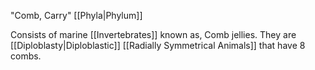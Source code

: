 "Comb, Carry"
[[Phyla|Phylum]]

Consists of marine [[Invertebrates]] known as, Comb jellies. They are [[Diploblasty|Diploblastic]] [[Radially Symmetrical Animals]] that have 8 combs.
